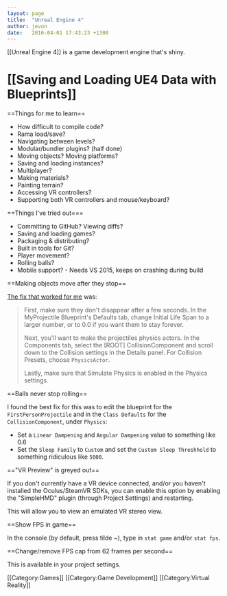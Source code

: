```yaml
---
layout: page
title:  "Unreal Engine 4"
author: jevon
date:   2016-04-01 17:43:23 +1300
---
```


[[Unreal Engine 4]] is a game development engine that's shiny.

# [[Saving and Loading UE4 Data with Blueprints]]

==Things for me to learn==

* How difficult to compile code?
* Rama load/save?
* Navigating between levels?
* Modular/bundler plugins? (half done)
* Moving objects? Moving platforms?
* Saving and loading instances?
* Multiplayer?
* Making materials?
* Painting terrain?
* Accessing VR controllers?
* Supporting both VR controllers and mouse/keyboard?

==Things I've tried out===

* Committing to GitHub? Viewing diffs?
* Saving and loading games?
* Packaging & distributing?
* Built in tools for Git?
* Player movement?
* Rolling balls?
* Mobile support? - Needs VS 2015, keeps on crashing during build

==Making objects move after they stop==

<a href="https://answers.unrealengine.com/questions/41352/making-objects-move-after-theyve-stopped.html">The fix that worked for me</a> was:

<blockquote>
First, make sure they don't disappear after a few seconds. In the MyProjectile Blueprint's Defaults tab, change Initial Life Span to a larger number, or to 0.0 if you want them to stay forever.

Next, you'll want to make the projectiles physics actors. In the Components tab, select the [ROOT] CollisionComponent and scroll down to the Collision settings in the Details panel. For Collision Presets, choose `PhysicsActor`.

Lastly, make sure that Simulate Physics is enabled in the Physics settings.
</blockquote>

==Balls never stop rolling==

I found the best fix for this was to edit the blueprint for the `FirstPersonProjectile` and in the `Class Defaults` for the `CollisionComponent`, under `Physics`:

* Set a `Linear Dampening` and `Angular Dampening` value to something like 0.6
* Set the `Sleep Family` to `Custom` and set the `Custom Sleep Threshhold` to something ridiculous like `5000`.

=="VR Preview" is greyed out==

If you don't currently have a VR device connected, and/or you haven't installed the Oculus/SteamVR SDKs, you can enable this option by enabling the "SimpleHMD" plugin (through Project Settings) and restarting.

This will allow you to view an emulated VR stereo view.

==Show FPS in game==

In the console (by default, press tilde ~), type in `stat game` and/or `stat fps`.

==Change/remove FPS cap from 62 frames per second==

This is available in your project settings.

[[Category:Games]]
[[Category:Game Development]]
[[Category:Virtual Reality]]